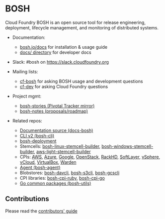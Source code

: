 # BOSH

Cloud Foundry BOSH is an open source tool for release engineering, deployment, lifecycle management, and monitoring of distributed systems.

* Documentation:
	- [bosh.io/docs](https://bosh.io/docs) for installation & usage guide
	- [docs/ directory](docs/) for developer docs

* Slack: #bosh on <https://slack.cloudfoundry.org>

* Mailing lists:
    - [cf-bosh](https://lists.cloudfoundry.org/pipermail/cf-bosh) for asking BOSH usage and development questions
    - [cf-dev](https://lists.cloudfoundry.org/pipermail/cf-dev) for asking Cloud Foundry questions

* Project mgmt:
    - [bosh-stories (Pivotal Tracker mirror)](https://github.com/cloudfoundry/bosh-stories)
    - [bosh-notes (proposals/roadmap)](https://github.com/cloudfoundry/bosh-notes)

* Related repos:
	- [Documentation source (docs-bosh)](https://github.com/cloudfoundry/docs-bosh)
	- [CLI v2 (bosh-cli)](https://github.com/cloudfoundry/bosh-cli)
	- [bosh-deployment](https://github.com/cloudfoundry/bosh-deployment)
	- Stemcells: [bosh-linux-stemcell-builder](https://github.com/cloudfoundry/bosh-linux-stemcell-builder), [bosh-windows-stemcell-builder](https://github.com/cloudfoundry-incubator/bosh-windows-stemcell-builder), [aws-light-stemcell-builder](https://github.com/cloudfoundry-incubator/aws-light-stemcell-builder)
	- CPIs: [AWS](https://github.com/cloudfoundry-incubator/bosh-aws-cpi-release), [Azure](https://github.com/cloudfoundry-incubator/bosh-azure-cpi-release), [Google](https://github.com/cloudfoundry-incubator/bosh-google-cpi-release), [OpenStack](https://github.com/cloudfoundry-incubator/bosh-openstack-cpi-release), [RackHD](https://github.com/cloudfoundry-incubator/bosh-rackhd-cpi-release), [SoftLayer](https://github.com/cloudfoundry-incubator/bosh-softlayer-cpi-release), [vSphere](https://github.com/cloudfoundry-incubator/bosh-vsphere-cpi-release), [vCloud](https://github.com/cloudfoundry-incubator/bosh-vcloud-cpi-release), [VirtualBox](https://github.com/cppforlife/bosh-virtualbox-cpi-release), [Warden](https://github.com/cppforlife/bosh-warden-cpi-release)
	- [Agent (bosh-agent)](https://github.com/cloudfoundry/bosh-agent)
	- Blobstores: [bosh-davcli](https://github.com/cloudfoundry/bosh-davcli), [bosh-s3cli](https://github.com/cloudfoundry/bosh-s3cli), [bosh-gcscli](https://github.com/cloudfoundry/bosh-gcscli)
	- CPI libraries: [bosh-cpi-ruby](https://github.com/cloudfoundry/bosh-cpi-ruby), [bosh-cpi-go](https://github.com/cppforlife/bosh-cpi-go)
	- [Go common packages (bosh-utils)](https://github.com/cloudfoundry/bosh-utils)

## Contributions

Please read the [contributors' guide](https://github.com/cloudfoundry/bosh/blob/master/CONTRIBUTING.md)
